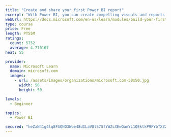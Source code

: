 ```yaml
---
title: "Create and share your first Power BI report"
excerpt: "With Power BI, you can create compelling visuals and reports. In this module, you learn how to use Power BI Desktop to connect to data, build visuals, and create a report that you can share with others in your organization. You then learn how to publish the report to the Power BI service, so that others can see your insights and benefit from your work."
webUrl: https://docs.microsoft.com/en-us/learn/modules/build-your-first-power-bi-report/
type: course
price: Free
length: PT55M
ratings:
  count: 5752
  average: 4.770167
heat: 55

provider:
  name: Microsoft Learn
  domain: microsoft.com
  images:
    - url: /assets/images/organizations/microsoft.com-50x50.jpg
      width: 50
      height: 50

levels:
  - Beginner

topics:
  - Power BI

secured: "heZaN41g4lq8FAQNO3Woe48dILaV8l57SfYWZcXEwOamYL1QEktkP9FYbTXZZakAnGhN1f8uhrj/IF/4JKtAGOyDXmuKkv4ygrNv9i8+osOXHKgKzZAqps8gZAtM9uJzn7VzRl1c+OPcgHVrIUNrJswQKbQdcWDqR4cd03G0+I4nF7WbPI1uKqyJTkDTzsxQ1r+N4FWraYT28nBPBT7/Z8wV0Qmqg1FLJYhRDooHzotnvw5eYyQQwXmRyeqhc/JCR840djClTrwJE52mNjY25GcDSRZNrERoCGADtUzb5WzlNwuqzNmBQdkuN0MazV4o9NiPzFn3wPmRtPThQg1113mdblazMfiB3qCzX8Bz0vxjQ+Y9LJU3v+a2MmgfC+XQIXiuiA33ozPzfLytIOblYnCW5JYfbLR4sR/3Wl5Q3hg=;WPDgwJjsQURAWQ3zM0Evzw=="
---
```


